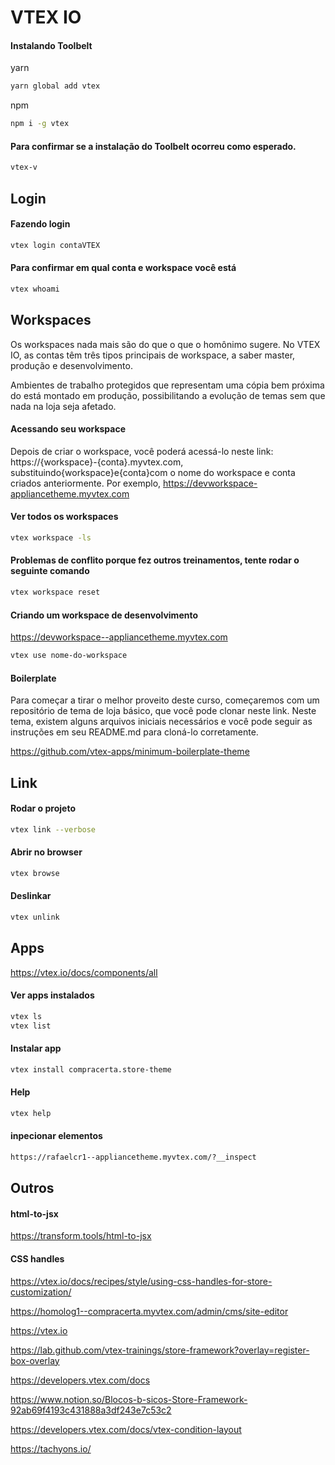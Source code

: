 # VTEX IO

#### Instalando Toolbelt

yarn
```sh
yarn global add vtex
```

npm
```sh
npm i -g vtex
```

#### Para confirmar se a instalação do Toolbelt ocorreu como esperado.

```sh
vtex-v
```

## Login

#### Fazendo login

```sh
vtex login contaVTEX
```

#### Para confirmar em qual conta e workspace você está

```sh
vtex whoami
```

## Workspaces

Os workspaces nada mais são do que o que o homônimo sugere. No VTEX IO, as contas têm três tipos principais de workspace, a saber master, produção e desenvolvimento.

Ambientes de trabalho protegidos que representam uma cópia bem próxima do está montado em produção, possibilitando a evolução de temas sem que nada na loja seja afetado. 

#### Acessando seu workspace

Depois de criar o workspace, você poderá acessá-lo neste link: https://{workspace}-{conta}.myvtex.com, substituindo{workspace}e{conta}com o nome do workspace e conta criados anteriormente. Por exemplo, https://devworkspace-appliancetheme.myvtex.com

#### Ver todos os workspaces

```sh
vtex workspace -ls
```

#### Problemas de conflito porque fez outros treinamentos, tente rodar o seguinte comando

```sh
vtex workspace reset
```

#### Criando um workspace de desenvolvimento

https://devworkspace--appliancetheme.myvtex.com

```sh
vtex use nome-do-workspace
```

#### Boilerplate

Para começar a tirar o melhor proveito deste curso, começaremos com um repositório de tema de loja básico, que você pode clonar neste link. Neste tema, existem alguns arquivos iniciais necessários e você pode seguir as instruções em seu README.md para cloná-lo corretamente.

https://github.com/vtex-apps/minimum-boilerplate-theme

## Link

#### Rodar o projeto

```sh
vtex link --verbose
```

#### Abrir no browser

```sh
vtex browse
```

#### Deslinkar

```sh
vtex unlink
```

## Apps

https://vtex.io/docs/components/all

#### Ver apps instalados

```sh
vtex ls
vtex list
```

#### Instalar app

```sh
vtex install compracerta.store-theme
```

#### Help

```sh
vtex help
```

#### inpecionar elementos

```sh
https://rafaelcr1--appliancetheme.myvtex.com/?__inspect
```

## Outros

#### html-to-jsx

https://transform.tools/html-to-jsx

#### CSS handles

https://vtex.io/docs/recipes/style/using-css-handles-for-store-customization/

https://homolog1--compracerta.myvtex.com/admin/cms/site-editor

https://vtex.io

https://lab.github.com/vtex-trainings/store-framework?overlay=register-box-overlay

https://developers.vtex.com/docs

https://www.notion.so/Blocos-b-sicos-Store-Framework-92ab69f4193c431888a3df243e7c53c2

https://developers.vtex.com/docs/vtex-condition-layout

https://tachyons.io/
